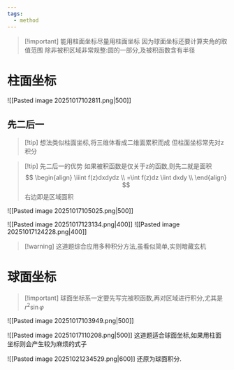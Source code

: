 ```yaml
---
tags:
  - method
---
```





>[!important] 能用柱面坐标尽量用柱面坐标
>因为球面坐标还要计算夹角的取值范围
>除非被积区域非常规整:圆的一部分,及被积函数含有半径

# 柱面坐标

![[Pasted image 20251017102811.png|500]]
## 先二后一
>[!tip] 想法类似柱面坐标,将三维体看成二维面累积而成
>但柱面坐标常先对z积分

>[!tip] 先二后一的优势
>如果被积函数是仅关于z的函数,则先二就是面积
>$$
>\begin{align} 
>\iiint f(z)dxdydz \\
=\int f(z)dz \iint dxdy \\
\end{align}
>$$
>右边即是区域面积


![[Pasted image 20251017105025.png|500]]

![[Pasted image 20251017123134.png|400]]
![[Pasted image 20251017124228.png|400]]
>[!warning] 这道题综合应用多种积分方法,虽看似简单,实则暗藏玄机


# 球面坐标

>[!important] 球面坐标系一定要先写完被积函数,再对区域进行积分,尤其是$r^2\sin\varphi$


![[Pasted image 20251017103949.png|500]]

![[Pasted image 20251017110208.png|500]]
这道题适合球面坐标,如果用柱面坐标则会产生较为麻烦的式子

![[Pasted image 20251021234529.png|600]]
还原为球面积分.









